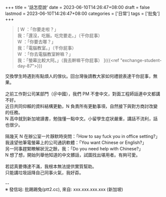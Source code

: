 +++
title = '話怎麼說'
date = 2023-06-10T14:26:47+08:00
draft = false
lastmod = 2023-06-10T14:26:47+08:00
categories = ['日常']
tags = ['批兔']
+++
> [
W ：「你要走啦？」<br>
我：「還沒，吃飯。吃完要走。」（干你屁事）<br>
W ：「你要去哪？」<br>
我：「電腦教室。」（干你屁事）<br>
W ：「你去電腦教室幹嘛？」<br>
我：「螢幕比較大阿。」（我去幹嘛干你屁事）
]({{<ref "exchange-student-day-87">}})

交換學生時遇到有點煩人的傢伙。回台灣後請教大家如何禮貌表達干你屁事，無果。<br>
<br>
之前工作對公司某部門（＠中國），我們 PM 不會中文，對面工程師話連中文都講不好。<br>
近日共同仰賴的資料結構更動，N 負責所有更動事項，自然接下與對方商討改變的任務。<br>
N 高中就到新加坡讀書，勉強懂一點中文。小留學生症狀嚴重，講話不流利，話也很少。<br>
<br>
隔幾天 N 在辦公室一片靜默時突問：「How to say fuck you in office setting?」<br>
我遠望他筆電螢幕上的公司通訊軟體：「You want Chinese or English?」<br>
另一同事趕緊瞭解狀況之餘，我：「Do you need help with Chinese?」<br>
N 想了想，開始列舉他知道的中文髒話，試圖找出堪用者。有夠可愛。<br>
<br>
若認真要傳達不滿，我根本無法提供實質幫助。<br>
只能講垃圾話降自己同事火氣，我好孬。<br>
<br>
--<br>
※ 發信站: 批踢踢兔(ptt2.cc), 來自: xxx.xxx.xxx.xxx (新加坡)<br>
